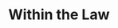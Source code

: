 ---
title: Within the Law
year: 1932
opening_date: 1932-04-29
closing_date: 
layout: productions
image:
image_caption:
image_credit:
playbill:
category:
details:
  Theatre: Theatre Jacksonville
cast:
  Anges Lynch: Agnes Towers
  Eddie Griggs: Carl Cesery
  Richard Gilder: Charlie Tutewiler
  Helen Morris: Dorothy Black
  William Irwin: Edward Goodman
  Williams: Eugene LeaMond
  Chicago Red: Harry Lewis
  Edward Gilder: Isaac Peiser
  Dan: J.W. Randolph
  Mary Turner: Justine Rehnborg
  Thompson: Louis Huff
  Fannie: Margaret Devlin
  Det. Sergt Cassidy: Martin S. Fabian
  Sarah: Olive Rosenquist
  Tom Dacey: Perry Teeple
  Joe Garson: Philip Devlin
  George Demarest: Philip S. May
  Thomas: Sidney Clark
  Smithson: Stokes Perry
  Police Inspector Burke: F.W. Armbuster
crew:
  Director: F.W. Armbuster
understudies:
orchestra:
external_links:
---